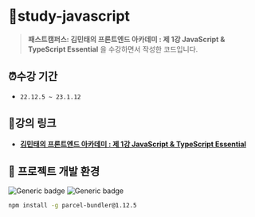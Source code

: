 # 📂study-javascript
> **패스트캠퍼스: 김민태의 프론트엔드 아카데미 : 제 1강 JavaScript &amp; TypeScript Essential** 을 수강하면서 작성한 코드입니다.

## ⏰수강 기간
- `22.12.5 ~ 23.1.12`

## 🔗강의 링크
- **[김민태의 프론트엔드 아카데미 : 제 1강 JavaScript &amp; TypeScript Essential](https://fastcampus.co.kr/dev_academy_kmt1)**


## 📌 프로젝트 개발 환경
  ![Generic badge](https://img.shields.io/badge/nodejs-v12.18.2-blue.svg) ![Generic badge](https://img.shields.io/badge/npm-v6.14.5-blue.svg)   

  ```bash
  npm install -g parcel-bundler@1.12.5
  ```
